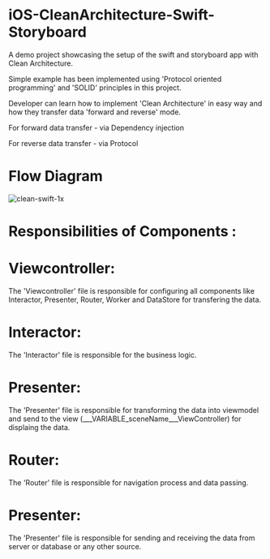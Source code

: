# iOS-CleanArchitecture-Swift-Storyboard
A demo project showcasing the setup of the swift and storyboard app with Clean Architecture.

Simple example has been implemented using 'Protocol oriented programming' and 'SOLID' principles in this project. 

Developer can learn how to implement 'Clean Architecture' in easy way and how they transfer data 'forward and reverse' mode.

For forward data transfer -  via Dependency injection

For reverse data transfer -  via Protocol

# Flow Diagram

![clean-swift-1x](https://user-images.githubusercontent.com/68166401/174749973-61aa456a-fd70-40ee-833e-8f2b7b1eeb1e.png)


# Responsibilities of Components :

# Viewcontroller: 
  The 'Viewcontroller' file is responsible for configuring all components like Interactor, Presenter, Router, Worker and DataStore for transfering the data.

# Interactor:
  The 'Interactor' file is responsible for the business logic.

# Presenter:
  The 'Presenter' file is responsible for transforming the data into viewmodel and send to the view (___VARIABLE_sceneName___ViewController) for displaing the data.

# Router:
  The 'Router' file is responsible for navigation process and data passing.

# Presenter:
  The 'Presenter' file is responsible for sending and receiving the data from server or database or any other source.




